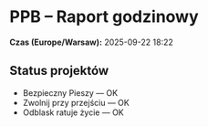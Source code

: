 # PPB – Raport godzinowy
**Czas (Europe/Warsaw):** 2025-09-22 18:22

## Status projektów
- Bezpieczny Pieszy — OK
- Zwolnij przy przejściu — OK
- Odblask ratuje życie — OK

